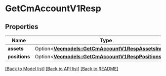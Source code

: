 # GetCmAccountV1Resp

## Properties

Name | Type | Description | Notes
------------ | ------------- | ------------- | -------------
**assets** | Option<[**Vec<models::GetCmAccountV1RespAssetsInner>**](GetCmAccountV1Resp_assets_inner.md)> |  | [optional]
**positions** | Option<[**Vec<models::GetCmAccountV1RespPositionsInner>**](GetCmAccountV1Resp_positions_inner.md)> |  | [optional]

[[Back to Model list]](../README.md#documentation-for-models) [[Back to API list]](../README.md#documentation-for-api-endpoints) [[Back to README]](../README.md)


